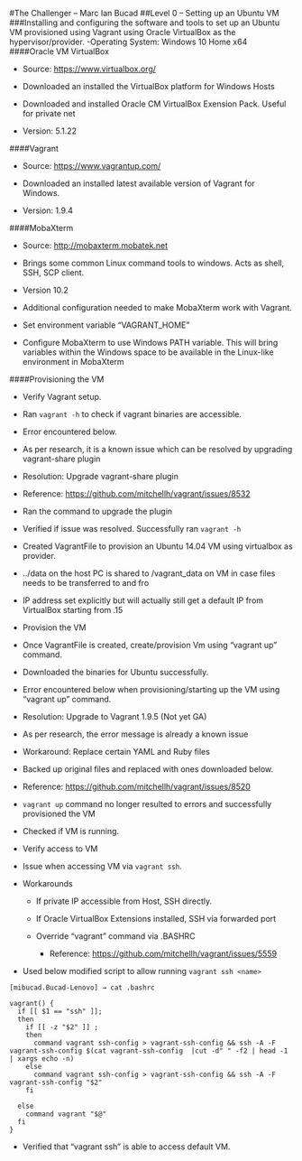 
#The Challenger – Marc Ian Bucad
##Level 0 – Setting up an Ubuntu VM
###Installing and configuring the software and tools to set up an Ubuntu VM provisioned using Vagrant using Oracle VirtualBox as the hypervisor/provider.
-Operating System: Windows 10 Home x64
####Oracle VM VirtualBox
  *  Source: https://www.virtualbox.org/
 
  *  Downloaded an installed the VirtualBox platform for Windows Hosts
  *  Downloaded and installed Oracle CM VirtualBox Exension Pack. Useful for private net
  * Version: 5.1.22
 


####Vagrant
*  Source: https://www.vagrantup.com/
 
*  Downloaded an installed latest available version of Vagrant for Windows.
*  Version: 1.9.4
 


####MobaXterm
*  Source: http://mobaxterm.mobatek.net
 

*  Brings some common Linux command tools to windows. Acts as shell, SSH, SCP client.
*  Version 10.2
 


*  Additional configuration needed to make MobaXterm work with Vagrant.
  * Set environment variable “VAGRANT_HOME”
 
  * Configure MobaXterm to use Windows PATH variable. This will bring variables within the Windows space to be available in the Linux-like environment in MobaXterm
 

 
####Provisioning the VM
*  Verify Vagrant setup.
  * Ran `vagrant -h` to check if vagrant binaries are accessible.
  * Error encountered below.
 
  * As per research, it is a known issue which can be resolved by upgrading vagrant-share plugin
  * Resolution: Upgrade vagrant-share plugin
  * Reference: https://github.com/mitchellh/vagrant/issues/8532
 
  * Ran the command to upgrade the plugin
 
  * Verified if issue was resolved. Successfully ran `vagrant -h` 
 

*  Created VagrantFile to provision an Ubuntu 14.04 VM using virtualbox as provider.
 
  * ../data on the host PC is shared to /vagrant_data on VM in case files needs to be transferred to and fro
  * IP address set explicitly but will actually still get a default IP from VirtualBox starting from .15


*  Provision the VM
  * Once VagrantFile is created, create/provision Vm using “vagrant up” command.
  * Downloaded the binaries for Ubuntu successfully.
  * Error encountered below when provisioning/starting up the VM using “vagrant up” command.
 
  * Resolution: Upgrade to Vagrant 1.9.5 (Not yet GA)
  * As per research, the error message is already a known issue 
  * Workaround: Replace certain YAML and Ruby files
  * Backed up original files and replaced with ones downloaded below.
  * Reference: https://github.com/mitchellh/vagrant/issues/8520
 
  * `vagrant up` command no longer resulted to errors and successfully provisioned the VM
  * Checked if VM is running.
 

*  Verify access to VM
  * Issue when accessing VM via `vagrant ssh`.
 
  * Workarounds
    * If private IP accessible from Host, SSH directly.
 
    * If Oracle VirtualBox Extensions installed, SSH via forwarded port
 
    * Override “vagrant” command via .BASHRC
      * Reference: https://github.com/mitchellh/vagrant/issues/5559
 
 

*  Used below modified script to allow running `vagrant ssh <name>`
```
[mibucad.Bucad-Lenovo] → cat .bashrc

vagrant() {
  if [[ $1 == "ssh" ]];
  then
    if [[ -z "$2" ]] ;
    then
      command vagrant ssh-config > vagrant-ssh-config && ssh -A -F vagrant-ssh-config $(cat vagrant-ssh-config  |cut -d" " -f2 | head -1 | xargs echo -n)
    else
      command vagrant ssh-config > vagrant-ssh-config && ssh -A -F vagrant-ssh-config "$2"
    fi

  else
    command vagrant "$@"
  fi
}
```

  * Verified that “vagrant ssh” is able to access default VM.
 
